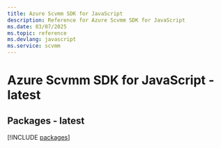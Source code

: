 ```yaml
---
title: Azure Scvmm SDK for JavaScript
description: Reference for Azure Scvmm SDK for JavaScript
ms.date: 03/07/2025
ms.topic: reference
ms.devlang: javascript
ms.service: scvmm
---
```

# Azure Scvmm SDK for JavaScript - latest
## Packages - latest
[!INCLUDE [packages](scvmm-index.md)]